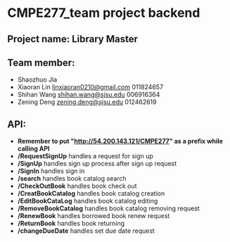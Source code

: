 # CMPE277_team project backend
## Project name: Library Master
## Team member:
- Shaozhuo Jia   
- Xiaoran Lin    linxiaoran0210@gmail.com 011824657
- Shihan Wang    shihan.wang@sjsu.edu 006916364
- Zening Deng    zening.deng@sjsu.edu 012462619

## API: 
- **Remember to put  "http://54.200.143.121/CMPE277"  as a prefix while calling API**
- **/RequestSignUp**              handles a request for sign up
- **/SignUp**                     handles sign up process after sign up request
- **/SignIn**                     handles sign in
- **/search**                     handles book catalog search
- **/CheckOutBook**               handles book check out
- **/CreatBookCatalog**           handles book catalog creation
- **/EditBookCataLog**            handles book catalog editing
- **/RemoveBookCatalog**          handles book catalog removing request
- **/RenewBook**                  handles borrowed book renew request
- **/ReturnBook**                 handles book returning
- **/changeDueDate**              handles set due date request      
